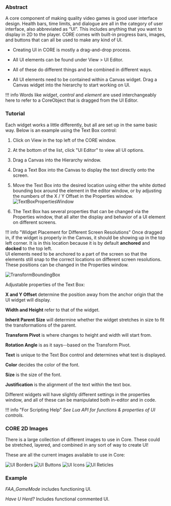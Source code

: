 ### Abstract

A core component of making quality video games is good user interface design. Health bars, time limits, and dialogue are all in the category of user interface, also abbreviated as “UI”. This includes anything that you want to display in 2D to the player. CORE comes with built-in progress bars, images, and buttons that can all be used to make any kind of UI.


- Creating UI in CORE is mostly a drag-and-drop process.

- All UI elements can be found under View > UI Editor.

- All of these do different things and be combined in different ways. 

- All UI elements need to be contained within a Canvas widget. Drag a Canvas widget into the hierarchy to start working on UI.

!!! info
    Words like *widget*, *control* and *element* are used interchangeably here to refer to a CoreObject that is dragged from the UI Editor.

### Tutorial


Each widget works a little differently, but all are set up in the same basic way. 
Below is an example using the Text Box control:


1. Click on View in the top left of the CORE window. 

2. At the bottom of the list, click "UI Editor" to view all UI options.

3. Drag a Canvas into the Hierarchy window.

4. Drag a Text Box into the Canvas to display the text directly onto the screen.

5. Move the Text Box into the desired location using either the white dotted bounding box around the element in the editor window, or by adjusting the numbers of the X / Y Offset in the Properties window.  
 ![TextBoxPropertiesWindow](/img/EditorManual/UI/WidgetExampole.PNG)

6. The Text Box has several properties that can be changed via the Properties window, that all alter the display and behavior of a UI element on different screens.


!!! info "Widget Placement for Different Screen Resolutions"
    Once dragged in, if the widget is properly in the Canvas, it should be showing up in the top left corner. 
    It is in this location because it is by default **anchored** and **docked** to the top left.  
     UI elements need to be anchored to a part of the screen so that the elements still snap to the correct locations on different screen resolutions. These positions can be changed in the Properties window.


![TransformBoundingBox](/img/EditorManual/UI/TextBoxUiElement.PNG)

Adjustable properties of the Text Box: 


**X and Y Offset** determine the position away from the anchor origin that the UI widget will display. 

**Width and Height** refer to that of the widget.

**Inherit Parent Size** will determine whether the widget stretches in size to fit the transformations of the parent.

**Transform Pivot** is where changes to height and width will start from.

**Rotation Angle** is as it says--based on the Transform Pivot.

**Text** is unique to the Text Box control and determines what text is displayed.

**Color** decides the color of the font.

**Size** is the size of the font.

**Justification** is the alignment of the text within the text box.


Different widgets will have slightly different settings in the properties window, and all of these can be manipulated both in-editor and in code.

!!! info "For Scripting Help"
    *See Lua API for functions & properties of UI controls.*

### CORE 2D Images

There is a large collection of different images to use in Core. These could be stretched, layered, and combined in any sort of way to create UI!

These are all the current images available to use in Core:

![UI Borders](/img/EditorManual/UI/uiAssets_borders.png)
![UI Buttons](/img/EditorManual/UI/uiAssets_buttons.png)
![UI Icons](/img/EditorManual/UI/uiAssets_icons.png)
![UI Reticles](/img/EditorManual/UI/uiAssets_reticles.png)

### Example

*FAA_GameMode* includes functioning UI. 

*Have U Herd?* Includes functional commented UI.
